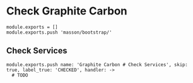 
# Check Graphite Carbon

    module.exports = []
    module.exports.push 'masson/bootstrap/'

## Check Services

    module.exports.push name: 'Graphite Carbon # Check Services', skip: true, label_true: 'CHECKED', handler: ->
      # TODO

